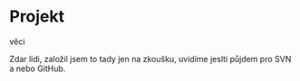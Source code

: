 # Projekt
věci


Zdar lidi, založil jsem to tady jen na zkoušku, uvidíme jeslti půjdem pro SVN a nebo GitHub.
